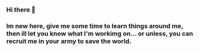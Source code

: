 ### Hi there 👋
### Im new here, give me some time to learn things around me, then ill let you know what I'm workimg on... or unless, you can recruit me in your army to save the world. 

<!--
**mjestillore/mjestillore** is a ✨ _special_ ✨ repository because its `README.md` (this file) appears on your GitHub profile.

Here are some ideas to get you started:

- 🔭 I’m currently working on ...
- 🌱 I’m currently learning ...
- 👯 I’m looking to collaborate on ...
- 🤔 I’m looking for help with ...
- 💬 Ask me about ...
- 📫 How to reach me: ...
- 😄 Pronouns: ...
- ⚡ Fun fact: ...
-->
